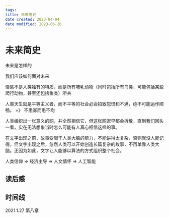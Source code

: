 ```yaml
---
tags: 
title: 未来简史
date created: 2023-04-04
date modified: 2023-06-20
---
```


# 未来简史

未来是怎样的

我们应该如何面对未来

情感不是人类独有的特质，而是所有哺乳动物（同时包括所有鸟类，可能包括某些爬行动物，甚至还包括鱼类）所共

人类天生就是平等主义者，而不平等的社会必会招致怨恨和不满，绝不可能运作顺畅。 =》 不患寡而患不均

人类编织出一张意义的网，并全然相信它，但这张网迟早都会拆散，直到我们回头一看，实在无法想象当时怎么可能有人真心相信这样的事。

在文字出现之前，故事受限于人类大脑的能力，不能讲得太复杂，否则就没人能记得。但文字出现之后，忽然人类可以开始创造长篇复杂的故事，不再单靠人类大脑。正因为如此，文字让人能够以算法的方式组织整个社会。

人类信仰 => 经济主导 => 人文情怀 => 人工智能

## 读后感

## 时间线

2021.1.27 第八章
